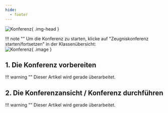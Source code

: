 ```yaml
---
hide:
  - footer
---
```


![Konferenz](../../img/02_Schritt_für_Schritt/konferenz.png){ .img-head }

!!! note ""
    Um die Konferenz zu starten, klicke auf "Zeugniskonferenz starten/fortsetzen" in der Klassenübersicht:<br>
    ![Konferenz](../../img/02_Schritt_für_Schritt/konferenz_starten.png){ .image }

## 1. Die Konferenz vorbereiten

!!! warning ""
    Dieser Artikel wird gerade überarbeitet.   


## 2. Die Konferenzansicht / Konferenz durchführen

!!! warning ""
    Dieser Artikel wird gerade überarbeitet.    
